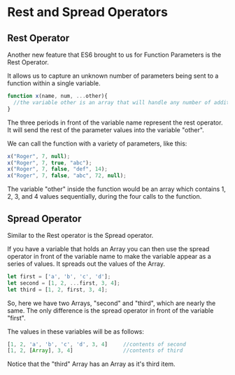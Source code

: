 # Rest and Spread Operators

## Rest Operator

Another new feature that ES6 brought to us for Function Parameters is the Rest Operator.

It allows us to capture an unknown number of parameters being sent to a function within a single variable.

```js
function x(name, num, ...other){ 
  //the variable other is an array that will handle any number of additional parameters
}
```

The three periods in front of the variable name represent the rest operator. It will send the rest of the parameter values into the variable "other".

We can call the function with a variety of parameters, like this:

```js
x("Roger", 7, null);
x("Roger", 7, true, "abc");
x("Roger", 7, false, "def", 14);
x("Roger", 7, false, "abc", 72, null);
```

The variable "other" inside the function would be an array which contains 1, 2, 3, and 4 values sequentially, during the four calls to the function.

## Spread Operator

Similar to the Rest operator is the Spread operator.

If you have a variable that holds an Array you can then use the spread operator in front of the variable name to make the variable appear as a series of values. It spreads out the values of the Array.

```js
let first = ['a', 'b', 'c', 'd'];
let second = [1, 2, ...first, 3, 4];
let third = [1, 2, first, 3, 4];
```

So, here we have two Arrays, "second" and "third", which are nearly the same. The only difference is the spread operator in front of the variable "first".

The values in these variables will be as follows:

```js
[1, 2, 'a', 'b', 'c', 'd', 3, 4]     //contents of second
[1, 2, [Array], 3, 4]                //contents of third
```

Notice that the "third" Array has an Array as it's third item.